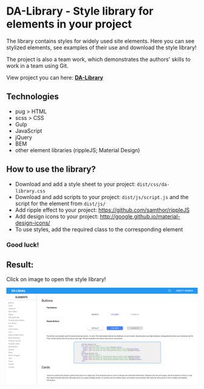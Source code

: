 # DA-Library - Style library for elements in your project 
The library contains styles for widely used site elements.
Here you can see stylized elements, see examples of their use and download the style library!

The project is also a team work, which demonstrates the authors' skills to work in a team using Git.

View project you can here: [**DA-Library**](https://dimatarhan.github.io/da-library/dist/index.html)

## Technologies
+ pug > HTML
+ scss > CSS
+ Gulp
+ JavaScript
+ jQuery
+ BEM
+ other element libraries (rippleJS; Material Design)

## How to use the library?
* Download and add a style sheet to your project: ```dist/css/da-library.css```
* Download and add scripts to your project: ```dist/js/script.js``` and the script for the element from  ```dist/js/```
* Add ripple effect to your project: https://github.com/samthor/rippleJS
* Add design icons to your project: http://google.github.io/material-design-icons/
* To use styles, add the required class to the corresponding element
### Good luck!

## Result:
Click on image to open the style library!

[![home](https://github.com/dimaTarhan/da-library/blob/master/da-library-example.png)](https://dimatarhan.github.io/da-library/dist/index.html)
